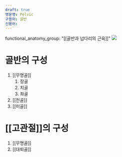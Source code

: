 ```yaml
---
draft: true
영문명: Pelvic
구용어: 골반
신용어:
---
```


functional_anatomy_group: "[[골반과 넙다리의 근육]]"
![](https://www.theskeletalsystem.net/wp-content/uploads/2022/09/Pelvis-Labeled-Diagram.jpg)

# 골반의 구성

1. [[무명골]]
	1. 장골
	2. 치골
	3. 좌골
2. [[천골]]
3. [[미골]]

# [[고관절]]의 구성

1. [[무명골]]
2. [[대퇴골]]
